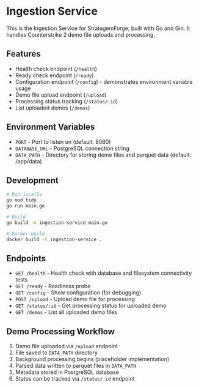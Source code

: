# Ingestion Service

This is the Ingestion Service for StratagemForge, built with Go and Gin. It handles Counterstrike 2 demo file uploads and processing.

## Features

- Health check endpoint (`/health`)
- Ready check endpoint (`/ready`) 
- Configuration endpoint (`/config`) - demonstrates environment variable usage
- Demo file upload endpoint (`/upload`)
- Processing status tracking (`/status/:id`)
- List uploaded demos (`/demos`)

## Environment Variables

- `PORT` - Port to listen on (default: 8080)
- `DATABASE_URL` - PostgreSQL connection string
- `DATA_PATH` - Directory for storing demo files and parquet data (default: /app/data)

## Development

```bash
# Run locally
go mod tidy
go run main.go

# Build
go build -o ingestion-service main.go

# Docker build
docker build -t ingestion-service .
```

## Endpoints

- `GET /health` - Health check with database and filesystem connectivity tests
- `GET /ready` - Readiness probe
- `GET /config` - Show configuration (for debugging)
- `POST /upload` - Upload demo file for processing
- `GET /status/:id` - Get processing status for uploaded demo
- `GET /demos` - List all uploaded demo files

## Demo Processing Workflow

1. Demo file uploaded via `/upload` endpoint
2. File saved to `DATA_PATH` directory
3. Background processing begins (placeholder implementation)
4. Parsed data written to parquet files in `DATA_PATH`
5. Metadata stored in PostgreSQL database
6. Status can be tracked via `/status/:id` endpoint
